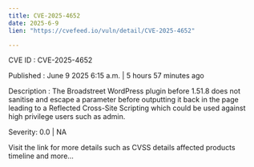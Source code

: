 ```yaml
---
title: CVE-2025-4652
date: 2025-6-9
lien: "https://cvefeed.io/vuln/detail/CVE-2025-4652"

---
```


CVE ID : CVE-2025-4652

Published :  June 9
2025
6:15 a.m. | 5 hours
57 minutes ago

Description : The Broadstreet WordPress plugin before 1.51.8 does not sanitise and escape a parameter before outputting it back in the page
leading to a Reflected Cross-Site Scripting which could be used against high privilege users such as admin.

Severity: 0.0 | NA

Visit the link for more details
such as CVSS details
affected products
timeline
and more...
